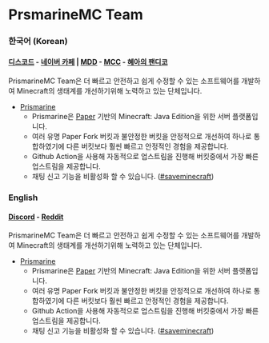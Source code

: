 # PrsmarineMC Team

### 한국어 (Korean)
#### [디스코드](https://discord.gg/kkqMSEVVxN) - [네이버 카페](https://cafe.naver.com/Prismarine) | [MDD](https://discord.gg/AZwXTA9Pgx) - [MCC](https://discord.gg/nnkecH6n24) - [혜아의 팬디코](https://discord.gg/ByHmmDSr4m)

PrismarineMC Team은 더 빠르고 안전하고 쉽게 수정할 수 있는 소프트웨어를 개발하여 Minecraft의 생태계를 개선하기위해 노력하고 있는 단체입니다.

- [Prismarine](https://github.com/PrismarineTeam/Prismarine)
   - Prismarine은 [Paper](https://PaperMC/Paper) 기반의 Minecraft: Java Edition을 위한 서버 플랫폼입니다.
   - 여러 유명 Paper Fork 버킷과 불안정한 버킷을 안정적으로 개선하여 하나로 통합하였기에 다른 버킷보다 훨씬 빠르고 안정적인 경험을 제공합니다.
   - Github Action을 사용해 자동적으로 업스트림을 진행해 버킷중에서 가장 빠른 업스트림을 제공합니다.
   - 채팅 신고 기능을 비활성화 할 수 있습니다. ([#saveminecraft](https://saveminecraft.org))

### English
#### [Discord](https://discord.gg/CQGVqeXQQC) - [Reddit](https://reddit.com/r/Prismarine)

PrismarineMC Team은 더 빠르고 안전하고 쉽게 수정할 수 있는 소프트웨어를 개발하여 Minecraft의 생태계를 개선하기위해 노력하고 있는 단체입니다.

- [Prismarine](https://github.com/PrismarineTeam/Prismarine)
   - Prismarine은 [Paper](https://PaperMC/Paper) 기반의 Minecraft: Java Edition을 위한 서버 플랫폼입니다.
   - 여러 유명 Paper Fork 버킷과 불안정한 버킷을 안정적으로 개선하여 하나로 통합하였기에 다른 버킷보다 훨씬 빠르고 안정적인 경험을 제공합니다.
   - Github Action을 사용해 자동적으로 업스트림을 진행해 버킷중에서 가장 빠른 업스트림을 제공합니다.
   - 채팅 신고 기능을 비활성화 할 수 있습니다. ([#saveminecraft](https://saveminecraft.org))
